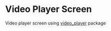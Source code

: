 # Video Player Screen

Video player screen using [video_player](https://pub.dev/packages/video_player) package

